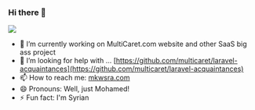 ### Hi there 👋

![](https://komarev.com/ghpvc/?username=mkwsra)

- 🔭 I’m currently working on MultiCaret.com website and other SaaS big ass project 
- 🤔 I’m looking for help with ... [https://github.com/multicaret/laravel-acquaintances](https://github.com/multicaret/laravel-acquaintances)
- 📫 How to reach me: [mkwsra.com](https://mkwsra.com)
- 😄 Pronouns: Well, just Mohamed!
- ⚡ Fun fact: I'm Syrian


<!--
**mkwsra/mkwsra** is a ✨ _special_ ✨ repository because its `README.md` (this file) appears on your GitHub profile.

Here are some ideas to get you started:

- 🔭 I’m currently working on ...
- 🌱 I’m currently learning ...
- 👯 I’m looking to collaborate on ...
- 🤔 I’m looking for help with ...
- 💬 Ask me about ...
- 📫 How to reach me: ...
- 😄 Pronouns: ...
- ⚡ Fun fact: ...
-->
